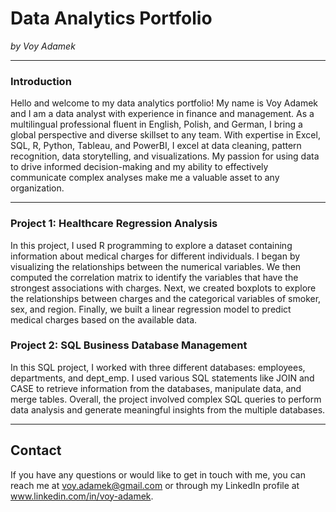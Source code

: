 # **Data Analytics Portfolio**
*by Voy Adamek*

***
### Introduction

Hello and welcome to my data analytics portfolio! 
My name is Voy Adamek and I am a data analyst with experience in finance and management. As a multilingual professional fluent in English, Polish, and German, I bring a global perspective and diverse skillset to any team. With expertise in Excel, SQL, R, Python, Tableau, and PowerBI, I excel at data cleaning, pattern recognition, data storytelling, and visualizations. My passion for using data to drive informed decision-making and my ability to effectively communicate complex analyses make me a valuable asset to any organization.

***

### Project 1: Healthcare Regression Analysis
In this project, I used R programming to explore a dataset containing information about medical charges for different individuals. I began by visualizing the relationships between the numerical variables. We then computed the correlation matrix to identify the variables that have the strongest associations with charges. Next, we created boxplots to explore the relationships between charges and the categorical variables of smoker, sex, and region. Finally, we built a linear regression model to predict medical charges based on the available data. 



### Project 2: SQL Business Database Management
In this SQL project, I worked with three different databases: employees, departments, and dept_emp. I used various SQL statements like JOIN and CASE to retrieve information from the databases, manipulate data, and merge tables. Overall, the project involved complex SQL queries to perform data analysis and generate meaningful insights from the multiple databases.

***
## **Contact**
If you have any questions or would like to get in touch with me, you can reach me at voy.adamek@gmail.com or through my LinkedIn profile at www.linkedin.com/in/voy-adamek.

